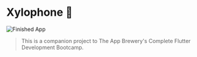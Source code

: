 
# Xylophone 🎹

![Finished App](https://github.com/londonappbrewery/Images/blob/master/xylophone-flutter.png)

>This is a companion project to The App Brewery's Complete Flutter Development Bootcamp.
